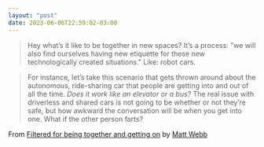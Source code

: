 ```yaml
---
layout: "post"
date: 2023-06-06T22:59:02-03:00
---
```


> Hey what’s it like to be together in new spaces?
> It’s a process: "we will also find ourselves having new etiquette for these new technologically created situations."
> Like: robot cars.

> For instance, let’s take this scenario that gets thrown around about the autonomous, ride-sharing car that people are getting into and out of all the time. *Does it work like an elevator or a bus?* The real issue with driverless and shared cars is not going to be whether or not they’re safe, but how awkward the conversation will be when you get into one. What if the other person farts?

From [Filtered for being together and getting on](https://interconnected.org/home/2023/05/12/filtered) by [Matt Webb](https://interconnected.org/home/)
